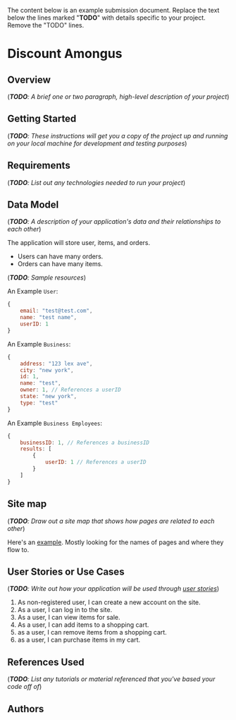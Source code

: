 The content below is an example submission document. Replace the text below the lines marked "__TODO__" with details specific to your project. Remove the "TODO" lines.



# Discount Amongus


## Overview

(___TODO__: A brief one or two paragraph, high-level description of your project_)


## Getting Started
(___TODO__: These instructions will get you a copy of the project up and running on your local machine for development and testing purposes_)


## Requirements

(___TODO__: List out any technologies needed to run your project_)


## Data Model

(___TODO__: A description of your application's data and their relationships to each other_)

The application will store user, items, and orders.

- Users can have many orders.
- Orders can have many items.

(___TODO__: Sample resources_)

An Example `User`:

```javascript
{
    email: "test@test.com",
    name: "test name",
    userID: 1
}
```

An Example `Business`:

```javascript
{
    address: "123 lex ave",
    city: "new york",
    id: 1,
    name: "test",
    owner: 1, // References a userID
    state: "new york",
    type: "test"
}
```

An Example `Business Employees`:

```javascript
{
    businessID: 1, // References a businessID
    results: [
        {
            userID: 1 // References a userID
        }
    ]
}
```

## Site map

(___TODO__: Draw out a site map that shows how pages are related to each other_)

Here's an [example](https://www.kauligmedia.com/media/1589/sitemap-01.jpg). Mostly looking for the names of pages and where they flow to.

## User Stories or Use Cases

(___TODO__: Write out how your application will be used through [user stories](http://en.wikipedia.org/wiki/User_story#Format)_)

1. As non-registered user, I can create a new account on the site.
2. As a user, I can log in to the site.
3. As a user, I can view items for sale.
4. As a user, I can add items to a shopping cart.
5. as a user, I can remove items from a shopping cart.
6. as a user, I can purchase items in my cart.

## References Used

(___TODO__: List any tutorials or material referenced that you've based your code off of_)

## Authors
